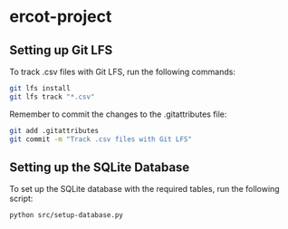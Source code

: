 # ercot-project

## Setting up Git LFS

To track .csv files with Git LFS, run the following commands:

```sh
git lfs install
git lfs track "*.csv"
```

Remember to commit the changes to the .gitattributes file:

```sh
git add .gitattributes
git commit -m "Track .csv files with Git LFS"
```

## Setting up the SQLite Database

To set up the SQLite database with the required tables, run the following script:

```sh
python src/setup-database.py
```